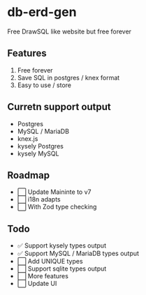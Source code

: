# db-erd-gen
Free DrawSQL like website but free forever  

## Features  
1. Free forever  
2. Save SQL in postgres / knex format  
3. Easy to use / store     

## Curretn support output  
- Postgres  
- MySQL / MariaDB  
- knex.js  
- kysely Postgres
- kysely MySQL

## Roadmap
- ⬜️ Update Maininte to v7
- ⬜️ i18n adapts
- ⬜️ With Zod type checking

## Todo
- ✅ Support kysely types output  
- ✅ Support MySQL / MariaDB types output  
- ⬜️ Add UNIQUE types  
- ⬜️ Support sqlite types output    
- ⬜️ More features  
- ⬜️ Update UI  
